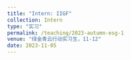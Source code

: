 ```yaml
---
title: "Intern: IIGF"
collection: Intern
type: "实习"
permalink: /teaching/2023-autumn-esg-1
venue: "绿金青云行动实习生，11-12"
date: 2023-11-05
---
```

